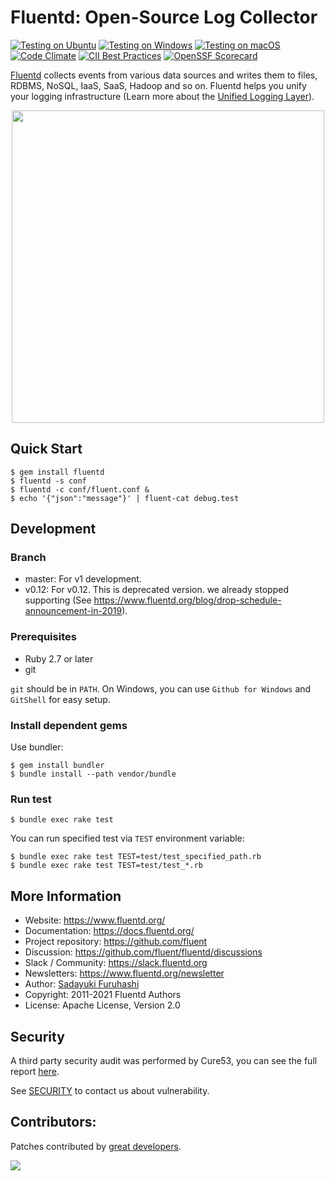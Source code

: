 Fluentd: Open-Source Log Collector
===================================

[![Testing on Ubuntu](https://github.com/fluent/fluentd/actions/workflows/linux-test.yaml/badge.svg?branch=master)](https://github.com/fluent/fluentd/actions/workflows/linux-test.yaml)
[![Testing on Windows](https://github.com/fluent/fluentd/actions/workflows/windows-test.yaml/badge.svg?branch=master)](https://github.com/fluent/fluentd/actions/workflows/windows-test.yaml)
[![Testing on macOS](https://github.com/fluent/fluentd/actions/workflows/macos-test.yaml/badge.svg?branch=master)](https://github.com/fluent/fluentd/actions/workflows/macos-test.yaml)
[![Code Climate](https://codeclimate.com/github/fluent/fluentd/badges/gpa.svg)](https://codeclimate.com/github/fluent/fluentd)
[![CII Best Practices](https://bestpractices.coreinfrastructure.org/projects/1189/badge)](https://bestpractices.coreinfrastructure.org/projects/1189)
[![OpenSSF Scorecard](https://api.scorecard.dev/projects/github.com/fluent/fluentd/badge)](https://scorecard.dev/viewer/?uri=github.com/fluent/fluentd)

[Fluentd](https://www.fluentd.org/) collects events from various data sources and writes them to files, RDBMS, NoSQL, IaaS, SaaS, Hadoop and so on. Fluentd helps you unify your logging infrastructure (Learn more about the [Unified Logging Layer](https://www.fluentd.org/blog/unified-logging-layer)).

<p align="center">
<img src="https://www.fluentd.org/images/fluentd-architecture.png" width="500px"/>
</p>

## Quick Start

    $ gem install fluentd
    $ fluentd -s conf
    $ fluentd -c conf/fluent.conf &
    $ echo '{"json":"message"}' | fluent-cat debug.test

## Development

### Branch

- master: For v1 development.
- v0.12: For v0.12. This is deprecated version. we already stopped supporting (See https://www.fluentd.org/blog/drop-schedule-announcement-in-2019).

### Prerequisites

- Ruby 2.7 or later
- git

`git` should be in `PATH`. On Windows, you can use `Github for Windows` and `GitShell` for easy setup.

### Install dependent gems

Use bundler:

    $ gem install bundler
    $ bundle install --path vendor/bundle

### Run test

    $ bundle exec rake test

You can run specified test via `TEST` environment variable:

    $ bundle exec rake test TEST=test/test_specified_path.rb
    $ bundle exec rake test TEST=test/test_*.rb

## More Information

- Website: https://www.fluentd.org/
- Documentation: https://docs.fluentd.org/
- Project repository: https://github.com/fluent
- Discussion: https://github.com/fluent/fluentd/discussions
- Slack / Community: https://slack.fluentd.org
- Newsletters: https://www.fluentd.org/newsletter
- Author: [Sadayuki Furuhashi](https://github.com/frsyuki)
- Copyright: 2011-2021 Fluentd Authors
- License: Apache License, Version 2.0

## Security

A third party security audit was performed by Cure53, you can see the full report [here](docs/SECURITY_AUDIT.pdf).

See [SECURITY](SECURITY.md) to contact us about vulnerability.

## Contributors:

Patches contributed by [great developers](https://github.com/fluent/fluentd/contributors).

[<img src="https://ga-beacon.appspot.com/UA-24890265-6/fluent/fluentd" />](https://github.com/fluent/fluentd)
